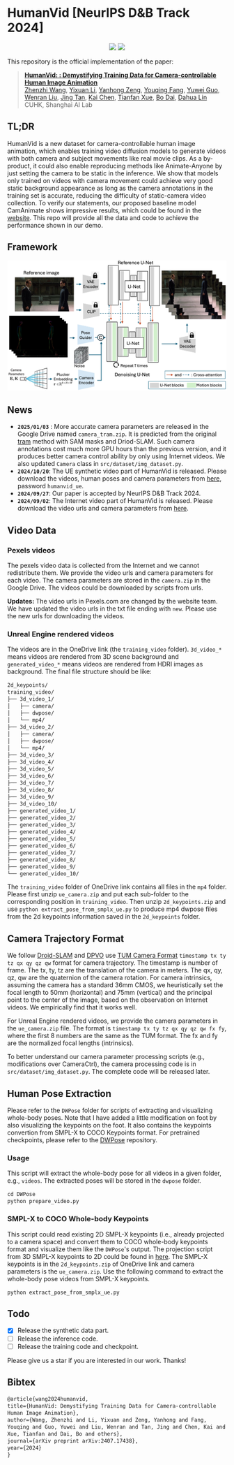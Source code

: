 # HumanVid [NeurIPS D&B Track 2024]
<div align='Center'>
    <a href='https://humanvid.github.io/'><img src='https://img.shields.io/badge/Project-Page-Green'></a>
    <a href='https://arxiv.org/abs/2407.17438'><img src='https://img.shields.io/badge/Paper-Arxiv-red'></a>
</div>

This repository is the official implementation of the paper:
>[**HumanVid: : Demystifying Training Data for Camera-controllable Human Image Animation**](https://arxiv.org/abs/2407.17438) <br>
> [Zhenzhi Wang](https://zhenzhiwang.github.io/), [Yixuan Li](https://yixuanli98.github.io/), [Yanhong Zeng](https://zengyh1900.github.io/), [Youqing Fang](#), [Yuwei Guo](https://guoyww.github.io/), <br> [Wenran Liu](#), [Jing Tan](https://sparkstj.github.io/), [Kai Chen](https://chenkai.site/), [Tianfan Xue](https://tianfan.info/), [Bo Dai](https://daibo.info/), [Dahua Lin](http://dahua.site/) <br>
CUHK, Shanghai AI Lab

## TL;DR
HumanVid is a new dataset for camera-controllable human image animation, which enables training video diffusion models to generate videos with both camera and subject movements like real movie clips. As a by-product, it could also enable reproducing methods like Animate-Anyone by just setting the camera to be static in the inference. We show that models only trained on videos with camera movement could achieve very good static background appearance as long as the camera annotations in the training set is accurate, reducing the difficulty of static-camera video collection. To verify our statements, our proposed baseline model CamAnimate shows impressive results, which could be found in the [website](https://humanvid.github.io/). This repo will provide all the data and code to achieve the performance shown in our demo.

## Framework
![framework](assets/framework.png)

## News
- **`2025/01/03`** : More accurate camera parameters are released in the Google Drive named `camera_tram.zip`. It is predicted from the original [tram](https://github.com/yufu-wang/tram) method with SAM masks and Driod-SLAM. Such camera annotations cost much more GPU hours than the previous version, and it produces better camera control ability by only using Internet videos. We also updated `Camera` class in `src/dataset/img_dataset.py`.
- **`2024/10/20`**: The UE synthetic video part of HumanVid is released. Please download the videos, human poses and camera parameters from [here](https://mycuhk-my.sharepoint.com/:f:/g/personal/1155189552_link_cuhk_edu_hk/EoLw3qmoeFFEq88f87TZRfkB6w7FWFsnfeedfu52wk1rgw?e=yYH0n1), password `humanvid_ue`.
- **`2024/09/27`**: Our paper is accepted by NeurIPS D&B Track 2024.
- **`2024/09/02`**: The Internet video part of HumanVid is released. Please download the video urls and camera parameters from [here](https://drive.google.com/drive/folders/1UGEkOKXYX9BGUFz0ao6lOGXkZjQGoJcZ?usp=sharing). 

## Video Data

### Pexels videos
The pexels video data is collected from the Internet and we cannot redistribute them. We provide the video urls and camera parameters for each video. The camera parameters are stored in the `camera.zip` in the Google Drive. The videos could be downloaded by scripts from urls.

**Updates:** The video urls in Pexels.com are changed by the website team. We have updated the video urls in the txt file ending with `new`. Please use the new urls for downloading the videos.

### Unreal Engine rendered videos
The videos are in the OneDrive link (the `training_video` folder). `3d_video_*` means videos are rendered from 3D scene background and `generated_video_*` means videos are rendered from HDRI images as background. The final file structure should be like:
```
2d_keypoints/
training_video/
├── 3d_video_1/
│   ├── camera/
│   ├── dwpose/
│   └── mp4/
├── 3d_video_2/
│   ├── camera/
│   ├── dwpose/
│   └── mp4/
├── 3d_video_3/
├── 3d_video_4/
├── 3d_video_5/
├── 3d_video_6/
├── 3d_video_7/
├── 3d_video_8/
├── 3d_video_9/
├── 3d_video_10/
├── generated_video_1/
├── generated_video_2/
├── generated_video_3/
├── generated_video_4/
├── generated_video_5/
├── generated_video_6/
├── generated_video_7/
├── generated_video_8/
├── generated_video_9/
└── generated_video_10/
```
The `training_video` folder of OneDrive link contains all files in the `mp4` folder. Please first unzip `ue_camera.zip` and put each sub-folder to the corresponding position in `training_video`. Then unzip `2d_keypoints.zip` and use `python extract_pose_from_smplx_ue.py` to produce mp4 dwpose files from the 2d keypoints information saved in the `2d_keypoints` folder.


## Camera Trajectory Format
We follow [Droid-SLAM](https://github.com/princeton-vl/DROID-SLAM) and [DPVO](https://github.com/princeton-vl/DPVO) use [TUM Camera Format](https://cvg.cit.tum.de/data/datasets/rgbd-dataset/file_formats) `timestamp tx ty tz qx qy qz qw` format for camera trajectory. The timestamp is number of frame. The tx, ty, tz are the translation of the camera in meters. The qx, qy, qz, qw are the quaternion of the camera rotation. For camera intrinsics, assuming the camera has a standard 36mm CMOS, we heuristically set the focal length to 50mm (horizontal) and 75mm (vertical) and the principal point to the center of the image, based on the observation on Internet videos. We empirically find that it works well.

For Unreal Engine rendered videos, we provide the camera parameters in the `ue_camera.zip` file. The format is `timestamp tx ty tz qx qy qz qw fx fy`, where the first 8 numbers are the same as the TUM format. The fx and fy are the normalized focal lengths (intrinsics).

To better understand our camera parameter processing scripts (e.g., modifications over CameraCtrl), the camera processing code is in `src/dataset/img_dataset.py`. The complete code will be released later.


## Human Pose Extraction
Please refer to the `DWPose` folder for scripts of extracting and visualizing whole-body poses. Note that I have added a little modification on foot by also visualizing the keypoints on the foot. It also contains the keypoints convertion from SMPL-X to COCO Keypoints format. For pretrained checkpoints, please refer to the [DWPose](https://github.com/IDEA-Research/DWPose) repository.


### Usage
This script will extract the whole-body pose for all videos in a given folder, e.g., `videos`. The extracted poses will be stored in the `dwpose` folder.
```
cd DWPose
python prepare_video.py
```

### SMPL-X to COCO Whole-body Keypoints
This script could read existing 2D SMPL-X keypoints (i.e., already projected to a camera space) and convert them to COCO whole-body keypoints format and visualize them like the `DWPose`'s output. The projection script from 3D SMPL-X keypoints to 2D could be found in [here](https://github.com/pixelite1201/BEDLAM/blob/master/data_processing/df_full_body.py). The SMPL-X keypoints is in the `2d_keypoints.zip` of OneDrive link and camera parameters is the `ue_camera.zip`. Use the following command to extract the whole-body pose videos from SMPL-X keypoints.
```
python extract_pose_from_smplx_ue.py
```
## Todo
- [x] Release the synthetic data part.
- [ ] Release the inference code.
- [ ] Release the training code and checkpoint.

Please give us a star if you are interested in our work. Thanks!
## Bibtex
```
@article{wang2024humanvid,
title={HumanVid: Demystifying Training Data for Camera-controllable Human Image Animation},
author={Wang, Zhenzhi and Li, Yixuan and Zeng, Yanhong and Fang, Youqing and Guo, Yuwei and Liu, Wenran and Tan, Jing and Chen, Kai and Xue, Tianfan and Dai, Bo and others},
journal={arXiv preprint arXiv:2407.17438},
year={2024}
}
```
